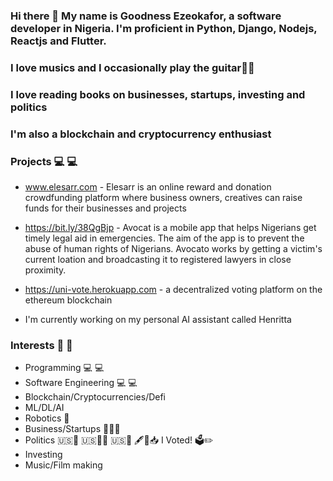 ### Hi there 👋 My name is Goodness Ezeokafor, a software developer in Nigeria. I'm proficient in Python, Django, Nodejs, Reactjs and Flutter.
### I love musics and I occasionally play the guitar🎸🎸
### I love reading books on businesses, startups, investing and politics
### I'm also a blockchain and cryptocurrency enthusiast


### Projects &#128187; &#128187;
- www.elesarr.com - Elesarr is an online reward and donation crowdfunding platform where business owners, creatives can raise funds for their businesses and projects

- https://bit.ly/38QgBjp - Avocat is a mobile app that helps Nigerians get timely legal aid in emergencies. The aim of the app is to prevent the abuse of human rights of Nigerians. Avocato works by getting a victim's current loation and broadcasting it to registered lawyers in close proximity.

- https://uni-vote.herokuapp.com - a decentralized voting platform on the ethereum blockchain

- I'm currently working on my personal AI assistant called Henritta

### Interests &#129437; &#129437;

- Programming &#128187; &#128187;
- Software Engineering &#128187; &#128187;
- Blockchain/Cryptocurrencies/Defi
- ML/DL/AI
- Robotics 🦿
- Business/Startups &#129489;&#127997;&#8205;&#128188;
- Politics 🇺🇸🐎 🇺🇸🌲🌳 🇺🇸🐘 🖋📝📥  I Voted! 🗳✏️ 
- Investing
- Music/Film making
<!--
**GoodnessEzeokafor/GoodnessEzeokafor** is a ✨ _special_ ✨ repository because its `README.md` (this file) appears on your GitHub profile.

Here are some ideas to get you started:

- 🔭 I’m currently working on ...
- 🌱 I’m currently learning ...
- 👯 I’m looking to collaborate on ...
- 🤔 I’m looking for help with ...
- 💬 Ask me about ...
- 📫 How to reach me: ...
- 😄 Pronouns: ...
- ⚡ Fun fact: ...
-->
